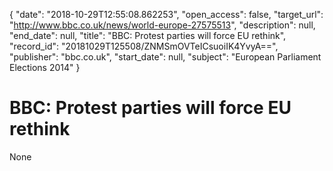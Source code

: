 {
  "date": "2018-10-29T12:55:08.862253", 
  "open_access": false, 
  "target_url": "http://www.bbc.co.uk/news/world-europe-27575513", 
  "description": null, 
  "end_date": null, 
  "title": "BBC:  Protest parties will force EU rethink", 
  "record_id": "20181029T125508/ZNMSmOVTeICsuoiIK4YvyA==", 
  "publisher": "bbc.co.uk", 
  "start_date": null, 
  "subject": "European Parliament Elections 2014"
}

# BBC:  Protest parties will force EU rethink

None